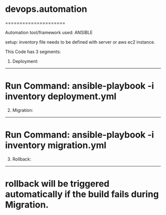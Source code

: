 # devops.automation
=====================

Automation tool/framework used: ANSIBLE

setup:
inventory file needs to be defined with server or aws ec2 instance.

This Code has 3 segments:

1. Deployment:
------------------

# Run Command: ansible-playbook -i inventory deployment.yml

2. Migration:
-------------------

# Run Command: ansible-playbook -i inventory migration.yml

3. Rollback:
-------------------

# rollback will be triggered automatically if the build fails during Migration. 
